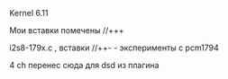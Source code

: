 Kernel 6.11

Мои вставки помечены //+++

i2s8-179x.c , вставки //++-  - эксперименты с pcm1794

4 ch перенес сюда для dsd из плагина
